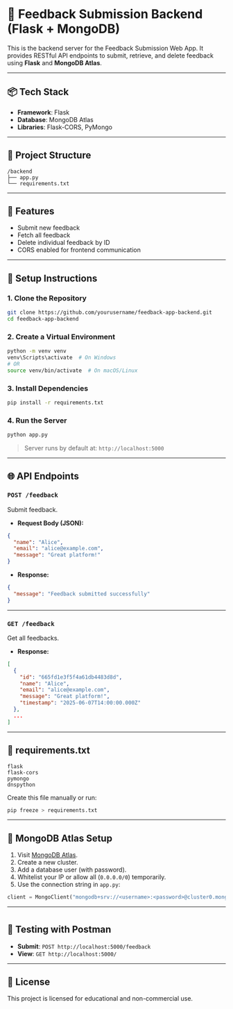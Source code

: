 
# 🧠 Feedback Submission Backend (Flask + MongoDB)

This is the backend server for the Feedback Submission Web App. It provides RESTful API endpoints to submit, retrieve, and delete feedback using **Flask** and **MongoDB Atlas**.

---

## 📦 Tech Stack

- **Framework**: Flask
- **Database**: MongoDB Atlas
- **Libraries**: Flask-CORS, PyMongo

---

## 📁 Project Structure

```
/backend
├── app.py
└── requirements.txt
```

---

## 🚀 Features

- Submit new feedback
- Fetch all feedback
- Delete individual feedback by ID
- CORS enabled for frontend communication

---

## 🔧 Setup Instructions

### 1. Clone the Repository

```bash
git clone https://github.com/yourusername/feedback-app-backend.git
cd feedback-app-backend
```

### 2. Create a Virtual Environment

```bash
python -m venv venv
venv\Scripts\activate  # On Windows
# OR
source venv/bin/activate  # On macOS/Linux
```

### 3. Install Dependencies

```bash
pip install -r requirements.txt
```

### 4. Run the Server

```bash
python app.py
```

> Server runs by default at: `http://localhost:5000`

---

## 🌐 API Endpoints

### `POST /feedback`

Submit feedback.

- **Request Body (JSON):**

```json
{
  "name": "Alice",
  "email": "alice@example.com",
  "message": "Great platform!"
}
```

- **Response:**

```json
{
  "message": "Feedback submitted successfully"
}
```

---

### `GET /feedback`

Get all feedbacks.

- **Response:**

```json
[
  {
    "id": "665fd1e3f5f4a61db4483d8d",
    "name": "Alice",
    "email": "alice@example.com",
    "message": "Great platform!",
    "timestamp": "2025-06-07T14:00:00.000Z"
  },
  ...
]
```

---





## 🧾 requirements.txt

```
flask
flask-cors
pymongo
dnspython
```

Create this file manually or run:

```bash
pip freeze > requirements.txt
```

---

## 🔐 MongoDB Atlas Setup

1. Visit [MongoDB Atlas](https://cloud.mongodb.com/).
2. Create a new cluster.
3. Add a database user (with password).
4. Whitelist your IP or allow all (`0.0.0.0/0`) temporarily.
5. Use the connection string in `app.py`:

```python
client = MongoClient("mongodb+srv://<username>:<password>@cluster0.mongodb.net/?retryWrites=true&w=majority")
```

---

#

## 🧪 Testing with Postman

- **Submit**: `POST http://localhost:5000/feedback`
- **View**: `GET http://localhost:5000/`


---

## 📄 License

This project is licensed for educational and non-commercial use.
